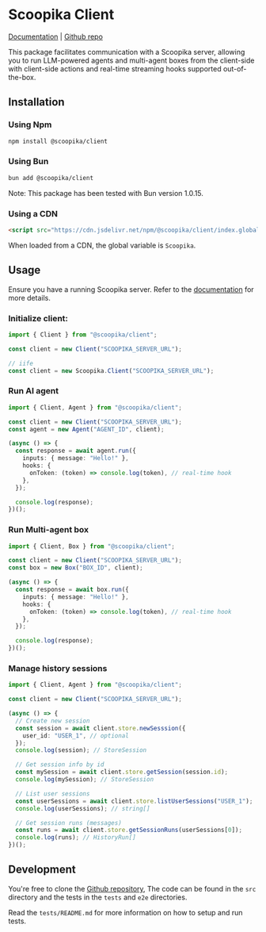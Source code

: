# Scoopika Client

[Documentation](https://docs.scoopika.com/packages/ts/client) | [Github repo](https://github.com/scoopika/client)

This package facilitates communication with a Scoopika server, allowing you to run LLM-powered agents and multi-agent boxes from the client-side with client-side actions and real-time streaming hooks supported out-of-the-box.

## Installation

### Using Npm

```bash
npm install @scoopika/client
```

### Using Bun

```bash
bun add @scoopika/client
```

Note: This package has been tested with Bun version 1.0.15.

### Using a CDN

```html
<script src="https://cdn.jsdelivr.net/npm/@scoopika/client/index.global.js"></script>
```

When loaded from a CDN, the global variable is `Scoopika`.

## Usage

Ensure you have a running Scoopika server. Refer to the [documentation](https://docs.scoopika.com) for more details.

### Initialize client:

```typescript
import { Client } from "@scoopika/client";

const client = new Client("SCOOPIKA_SERVER_URL");

// iife
const client = new Scoopika.Client("SCOOPIKA_SERVER_URL");
```

### Run AI agent

```typescript
import { Client, Agent } from "@scoopika/client";

const client = new Client("SCOOPIKA_SERVER_URL");
const agent = new Agent("AGENT_ID", client);

(async () => {
  const response = await agent.run({
    inputs: { message: "Hello!" },
    hooks: {
      onToken: (token) => console.log(token), // real-time hook
    },
  });

  console.log(response);
})();
```

### Run Multi-agent box

```typescript
import { Client, Box } from "@scoopika/client";

const client = new Client("SCOOPIKA_SERVER_URL");
const box = new Box("BOX_ID", client);

(async () => {
  const response = await box.run({
    inputs: { message: "Hello!" },
    hooks: {
      onToken: (token) => console.log(token), // real-time hook
    },
  });

  console.log(response);
})();
```

### Manage history sessions

```typescript
import { Client, Agent } from "@scoopika/client";

const client = new Client("SCOOPIKA_SERVER_URL");

(async () => {
  // Create new session
  const session = await client.store.newSesssion({
    user_id: "USER_1", // optional
  });
  console.log(session); // StoreSession

  // Get session info by id
  const mySession = await client.store.getSession(session.id);
  console.log(mySession); // StoreSession

  // List user sessions
  const userSessions = await client.store.listUserSessions("USER_1");
  console.log(userSessions); // string[]

  // Get session runs (messages)
  const runs = await client.store.getSessionRuns(userSessions[0]);
  console.log(runs); // HistoryRun[]
})();
```

## Development

You're free to clone the [Github repository](https://github.com/scoopika/client), The code can be found in the `src` directory and the tests in the `tests` and `e2e` directories.

Read the `tests/README.md` for more information on how to setup and run tests.
